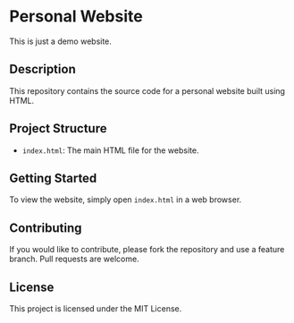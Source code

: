 # Personal Website

This is just a demo website.

## Description

This repository contains the source code for a personal website built using HTML.

## Project Structure

- `index.html`: The main HTML file for the website.

## Getting Started

To view the website, simply open `index.html` in a web browser.

## Contributing

If you would like to contribute, please fork the repository and use a feature branch. Pull requests are welcome.

## License

This project is licensed under the MIT License.
